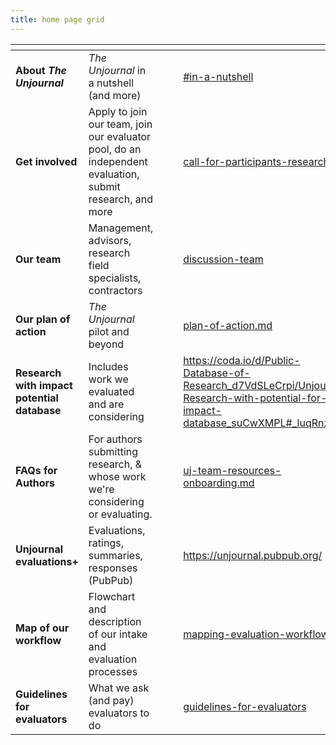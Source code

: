 ```yaml
---
title: home page grid
---
```


<table data-view="cards"><thead><tr><th></th><th></th><th data-hidden></th><th data-hidden data-card-cover data-type="files"></th><th data-hidden data-card-target data-type="content-ref"></th></tr></thead><tbody><tr><td><strong>About </strong><em><strong>The Unjournal</strong></em></td><td><em>The Unjournal</em> in a nutshell (and more)</td><td></td><td></td><td><a href="../../readme-1/#in-a-nutshell">#in-a-nutshell</a></td></tr><tr><td><strong>Get involved</strong></td><td>Apply to join our team, join our evaluator pool, do an independent evaluation, submit research, and more</td><td></td><td></td><td><a href="../../readme-1/call-for-participants-research/">call-for-participants-research</a></td></tr><tr><td><strong>Our team</strong></td><td>Management, advisors, research field specialists, contractors</td><td></td><td></td><td><a href="../../readme-1/discussion-team/">discussion-team</a></td></tr><tr><td><strong>Our plan of action</strong></td><td><em>The Unjournal</em> pilot and beyond</td><td></td><td></td><td><a href="../../readme-1/plan-of-action.md">plan-of-action.md</a></td></tr><tr><td><strong>Research with impact potential database</strong></td><td>Includes work we evaluated and are considering</td><td></td><td></td><td><a href="https://coda.io/d/Public-Database-of-Research_d7VdSLeCrpi/Unjournal-Research-with-potential-for-impact-database_suCwXMPL#_luqRnzt6">https://coda.io/d/Public-Database-of-Research_d7VdSLeCrpi/Unjournal-Research-with-potential-for-impact-database_suCwXMPL#_luqRnzt6</a></td></tr><tr><td><strong>FAQs for Authors</strong></td><td>For authors submitting research, &#x26; whose work we're considering or evaluating. </td><td></td><td></td><td><a href="../../management-tech-details-discussion/uj-team-resources-onboarding.md">uj-team-resources-onboarding.md</a></td></tr><tr><td><strong>Unjournal evaluations+</strong></td><td>Evaluations, ratings, summaries, responses (PubPub)</td><td></td><td></td><td><a href="https://unjournal.pubpub.org/">https://unjournal.pubpub.org/</a></td></tr><tr><td><strong>Map of our workflow</strong></td><td>Flowchart and description of our intake and evaluation processes</td><td></td><td></td><td><a href="../../policies-projects-evaluation-workflow/mapping-evaluation-workflow.md">mapping-evaluation-workflow.md</a></td></tr><tr><td><strong>Guidelines for evaluators</strong></td><td>What we ask (and pay) evaluators to do</td><td></td><td></td><td><a href="../../policies-projects-evaluation-workflow/evaluation/guidelines-for-evaluators/">guidelines-for-evaluators</a></td></tr></tbody></table>
